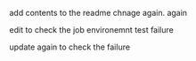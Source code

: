 add contents to the readme
chnage again. again

edit to check the job environemnt test failure

update again to check the failure
